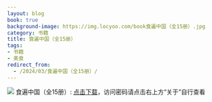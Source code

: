 ```yaml
---
layout: blog
book: true
background-image: https://img.locyoo.com/book食遍中国（全15册）.jpg
category: 书籍
title: 食遍中国（全15册）
tags:
- 书籍
- 美食
redirect_from:
  - /2024/03/食遍中国（全15册）/
---
```

![](https://img.locyoo.com/book食遍中国（全15册）.jpg)
食遍中国（全15册）: <a name = "ref1" href="https://url18.ctfile.com/f/50983618-1380049240-d2591c?p=3619">点击下载</a>，访问密码请点击右上方“关于”自行查看